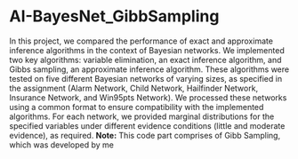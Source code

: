 # AI-BayesNet_GibbSampling
In this project, we compared the performance of exact and approximate inference algorithms in the context of Bayesian networks. We implemented two key algorithms: variable elimination, an exact inference algorithm, and Gibbs sampling, an approximate inference algorithm. These algorithms were tested on five different Bayesian networks of varying sizes, as specified in the assignment (Alarm Network, Child Network, Hailfinder Network, Insurance Network, and Win95pts Network). We processed these networks using a common format to ensure compatibility with the implemented algorithms. For each network, we provided marginal distributions for the specified variables under different evidence conditions (little and moderate evidence), as required. 
**Note:**  This code part comprises of Gibb Sampling, which was developed by me
